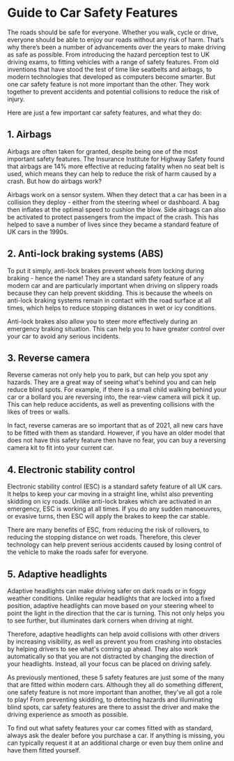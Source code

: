 # Guide to Car Safety Features

The roads should be safe for everyone. Whether you walk, cycle or drive, everyone should be able to enjoy our roads without any risk of harm. That’s why there’s been a number of advancements over the years to make driving as safe as possible. From introducing the hazard perception test to UK driving exams, to fitting vehicles with a range of safety features. From old inventions that have stood the test of time like seatbelts and airbags, to modern technologies that developed as computers become smarter. But one car safety feature is not more important than the other. They work together to prevent accidents and potential collisions to reduce the risk of injury.

Here are just a few important car safety features, and what they do:

## **1. Airbags**

Airbags are often taken for granted, despite being one of the most important safety features. The Insurance Institute for Highway Safety found that airbags are 14% more effective at reducing fatality when no seat belt is used, which means they can help to reduce the risk of harm caused by a crash. But how do airbags work?

Airbags work on a sensor system. When they detect that a car has been in a collision they deploy - either from the steering wheel or dashboard. A bag then inflates at the optimal speed to cushion the blow. Side airbags can also be activated to protect passengers from the impact of the crash. This has helped to save a number of lives since they became a standard feature of UK cars in the 1990s.

## **2. Anti-lock braking systems (ABS)**

To put it simply, anti-lock brakes prevent wheels from locking during braking - hence the name! They are a standard safety feature of any modern car and are particularly important when driving on slippery roads because they can help prevent skidding. This is because the wheels on anti-lock braking systems remain in contact with the road surface at all times, which helps to reduce stopping distances in wet or icy conditions.

Anti-lock brakes also allow you to steer more effectively during an emergency braking situation. This can help you to have greater control over your car to avoid any serious incidents.

## **3. Reverse camera**

Reverse cameras not only help you to park, but can help you spot any hazards. They are a great way of seeing what's behind you and can help reduce blind spots. For example, if there is a small child walking behind your car or a bollard you are reversing into, the rear-view camera will pick it up. This can help reduce accidents, as well as preventing collisions with the likes of trees or walls.

In fact, reverse cameras are so important that as of 2021, all new cars have to be fitted with them as standard. However, if you have an older model that does not have this safety feature then have no fear, you can buy a reversing camera kit to fit into your current car.

## **4. Electronic stability control**

Electronic stability control (ESC) is a standard safety feature of all UK cars. It helps to keep your car moving in a straight line, whilst also preventing skidding on icy roads. Unlike anti-lock brakes which are activated in an emergency, ESC is working at all times. If you do any sudden manoeuvres, or evasive turns, then ESC will apply the brakes to keep the car stable.

There are many benefits of ESC, from reducing the risk of rollovers, to reducing the stopping distance on wet roads. Therefore, this clever technology can help prevent serious accidents caused by losing control of the vehicle to make the roads safer for everyone.

## **5. Adaptive headlights**

Adaptive headlights can make driving safer on dark roads or in foggy weather conditions. Unlike regular headlights that are locked into a fixed position, adaptive headlights can move based on your steering wheel to point the light in the direction that the car is turning. This not only helps you to see further, but illuminates dark corners when driving at night.

Therefore, adaptive headlights can help avoid collisions with other drivers by increasing visibility, as well as prevent you from crashing into obstacles by helping drivers to see what's coming up ahead. They also work automatically so that you are not distracted by changing the direction of your headlights. Instead, all your focus can be placed on driving safely.

As previously mentioned, these 5 safety features are just some of the many that are fitted within modern cars. Although they all do something different, one safety feature is not more important than another, they’ve all got a role to play! From preventing skidding, to detecting hazards and illuminating blind spots, car safety features are there to assist the driver and make the driving experience as smooth as possible.

To find out what safety features your car comes fitted with as standard, always ask the dealer before you purchase a car. If anything is missing, you can typically request it at an additional charge or even buy them online and have them fitted yourself.